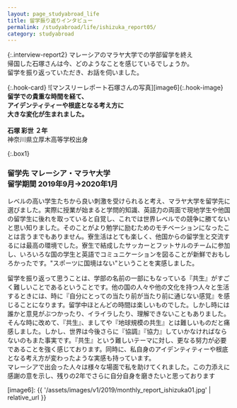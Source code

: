 ```yaml
---
layout: page_studyabroad_life
title: 留学振り返りインタビュー
permalink: /studyabroad/life/ishizuka_report05/
category: studyabroad
---
```


{:.interview-report2}
マレーシアのマラヤ大学での学部留学を終え  
帰国した石塚さんは今、どのようなことを感じているでしょうか。  
留学を振り返っていただき、お話を伺いました。

{:.hook-card}
![マンスリーレポート石塚さんの写真][image6]{:.hook-image}
**留学での貴重な時間を経て、  
アイデンティティーや根底となる考え方に  
大きな変化が生まれました。**
<br>
<br>
**石塚 彩世 ２年**  
神奈川県立厚木高等学校出身  


{:.box1}
### 留学先 マレーシア・マラヤ大学<br>留学期間 2019年9月→2020年1月


レベルの高い学生たちから良い刺激を受けられると考え、マラヤ大学を留学先に選びました。実際に授業が始まると学問的知識、英語力の両面で現地学生や他国の留学生に後れを取っていると自覚し、これでは世界レベルでの競争に勝てないと思い知りました。そのことがより勉学に励むためのモチベーションになったことは言うまでもありません。寮生活はとても楽しく、他国からの留学生と交流するには最高の環境でした。寮生で結成したサッカーとフットサルのチームに参加し、いろいろな国の学生と英語でコミュニケーションを図ることが新鮮でおもしろかったです。"スポーツに国境はない"ということを実感しました。


留学を振り返って思うことは、学部の名前の一部にもなっている『共生』がすごく難しいことであるということです。他の国の人々や他の文化を持つ人々と生活するときには、時に『自分にとっての当たり前が当たり前に通じない感覚』を感じることになります。留学中ほとんどの時間は楽しいものでした。しかし時には誰かと意見がぶつかったり、イライラしたり、理解できないこともありました。そんな時に改めて、『共生』、ましてや『地球規模の共生』とは難しいものだと痛感しました。しかし、世界は今後さらに『協調』『協力』していかなければならないのもまた事実です。『共生』という難しいテーマに対し、更なる努力が必要であることを強く感じております。同時に、私自身のアイデンティティーや根底となる考え方が変わったような実感も持っています。  
マレーシアで出会った人々は様々な場面で私を助けてくれました。この力添えに感謝の意を示し、残りの2年でさらに自分自身を磨きたいと思っております


[image6]: {{ '/assets/images/v1/2019/monthly_report_ishizuka01.jpg' | relative_url }}
